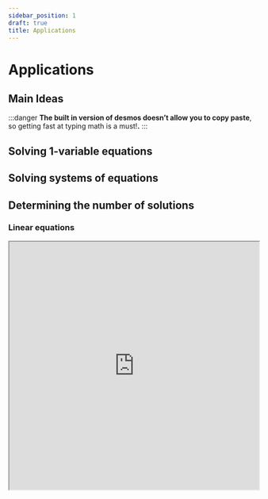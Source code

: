 ```yaml
---
sidebar_position: 1
draft: true
title: Applications
---
```

# Applications

## Main Ideas

:::danger
**The built in version of desmos doesn’t allow you to copy paste**, so getting fast at typing math is a must!**.**
:::

## Solving 1-variable equations


## Solving systems of equations


## Determining the number of solutions

### Linear equations

<iframe width="100%" height="500px" src="https://www.desmos.com/calculator/xut7zdrwtx"/>

### Linear systems

<iframe width="100%" height="500px" src="https://www.desmos.com/calculator/xut7zdrwtx"/>

### Non-linear equations

### Non-linear systems

## Plug-in

Some questions ask us to rearrange an expression into an equivalent form. These questions can vary widely in difficulty, so it’s nice to have a backup plan if the algebra gets messy. 

Consider this question:

$$
\left(\frac{\pi a^{4}}{12r^{3}}\right)\left(\frac{18\pi a^{3}r^{2}}{5}\right)
$$

1. Which expression is equivalent to the given product for all $r \gt 6$ ?
    1. $\frac{3\pi^{2}a^{7}}{10r}$
    2. $\frac{5a}{216r^{5}}$
    3. $\frac{3\pi^{2}a^{7}}{10}$
    4. $\frac{216r^{5}}{5a}$
    
    - **Solution**
        
        You could simplify the expression by cancelling out factors in the numerators and denominators, but if you’re uncomfortable with that approach, desmos is once again here to save the day. All you have to do is write in the initial expression, and allow desmos to create sliders for $a$ and $r$. Then you write in the answer choices and see which one produces the same output:
        
<iframe width="100%" height="500px" src="https://www.desmos.com/calculator/ilhxiescus"/>
        
        In our case, no matter which values you select for $r$ and $a$ , answer choice (A) always produces the same output, so it’s equivalent to the initial expression. Try sliding the knobs around to see the outputs change. See?
        
## Assessing the effect of transformations

The SAT occasionally asks you to consider how a function changes if it’s shifted vertically or horizontally. For example, you could be given a quadratic function like this one:

$$
f(x)=2x^{2}+2x-3
$$

and then asked to find the x-intercepts of $f(x+1)$. The (tactically) WRONG way to go about this would be to substitute $x$ with $x+2$, like so:

$$
f(x+1)=3(x+2)^{2}+2(x+2)-3
$$

and then set $f(x)=-1$ , like so:

$$
-1=3(x+2)^{2}+2(x+2)-3
$$

and solve from there. Sure, it’ll work, but using desmos makes this trivially easy:

<iframe width="99%" height="500px" src="https://www.desmos.com/calculator/lajpemppqo"/>

## Exercises

Solving the following problems using the desmos app, **even if it’s not the most efficient method**. 
- **Question 1**
    
    Which expression is equivalent to $x^2+3x-40$ ?
    
    1. $(x-4)(x+10)$
    2. $(x-5)(x+8)$
    3. $(x-8)(x+5)$
    4. $(x-10)(x+4)$
    
<iframe width="100%" height="500px" src="https://www.desmos.com/calculator"/>
    
- **Question 2**
    
    $$
    \frac{55}{x+6}=x
    $$
    
    What is the positive solution to the given equation?
    
<iframe width="100%" height="500px" src="https://www.desmos.com/calculator"/>
    
- **Question 3**
    
    $$
    g\left(x\right)=11\left(\frac{1}{2}\right)^{x}
    $$
    
    If the given function $g$ is graphed in the $xy$-plane, where $y=g(x)$, what is the $y$-intercept of the graph?
    
    1. $(0,11)$
    2. $(0,132)$
    3. $(0,1)$
    4. $(0,12)$
    
<iframe width="100%" height="500px" src="https://www.desmos.com/calculator"/>
    
- **Question 4**
    
    A rectangle has a length of of $x$ units and a width of $(x-15)$ units. If the rectangle has an area of $154$ square units, what is the value of $x$?
    
    1. $7$
    2. $22$
    3. $29$
    4. $154$
    
<iframe width="100%" height="500px" src="https://www.desmos.com/calculator"/>
    
- **Question 5**
    
    $$
    7x+2y=4 \\
    6x+7y=-23
    $$
    
    The solution to the system of equations is $(x, y)$. What is the value of $y$ ?
    
    1. $-5$
    2. $2$
    3. $14$
    4. $18$
    
<iframe width="100%" height="500px" src="https://www.desmos.com/calculator"/>
    
- **Question 6**
    
    $$
    f\left(x\right)=4x^{2}-20x+144
    $$
    
    The given equation defines the function $f$. For what value of $x$ does $f(x)$ reach its minimum?
    
<iframe width="100%" height="500px" src="https://www.desmos.com/calculator"/>
    
- **Question 7**
    
    The expression $\frac{24}{6x+42}$ is equivalent to $\frac{4}{x+b}$ , where $b$ is a constant and $x>0$. What is the value of $b$ ?
    
    1. $7$
    2. $10$
    3. $24$
    4. $252$
    
<iframe width="100%" height="500px" src="https://www.desmos.com/calculator"/>
    
- **Question 8**
    
    The function $f$ is defined by $f(x)=x^3+12$. What is the value of $f(3)$?
    
    1. $18$
    2. $21$
    3. $36$
    4. $39$
    
<iframe width="100%" height="500px" src="https://www.desmos.com/calculator"/>
